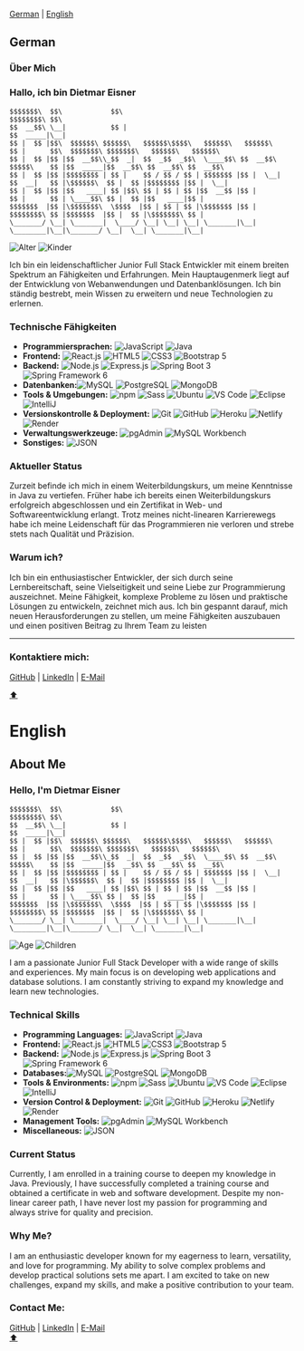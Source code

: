 [German](#German) | [English](#English)

## German

### Über Mich

### Hallo, ich bin Dietmar Eisner

```
$$$$$$$\  $$\            $$\                                             $$$$$$$$\ $$\                                         
$$  __$$\ \__|           $$ |                                            $$  _____|\__|                                        
$$ |  $$ |$$\  $$$$$$\ $$$$$$\   $$$$$$\$$$$\   $$$$$$\   $$$$$$\        $$ |      $$\  $$$$$$$\ $$$$$$$\   $$$$$$\   $$$$$$\  
$$ |  $$ |$$ |$$  __$$\\_$$  _|  $$  _$$  _$$\  \____$$\ $$  __$$\       $$$$$\    $$ |$$  _____|$$  __$$\ $$  __$$\ $$  __$$\ 
$$ |  $$ |$$ |$$$$$$$$ | $$ |    $$ / $$ / $$ | $$$$$$$ |$$ |  \__|      $$  __|   $$ |\$$$$$$\  $$ |  $$ |$$$$$$$$ |$$ |  \__|
$$ |  $$ |$$ |$$   ____| $$ |$$\ $$ | $$ | $$ |$$  __$$ |$$ |            $$ |      $$ | \____$$\ $$ |  $$ |$$   ____|$$ |      
$$$$$$$  |$$ |\$$$$$$$\  \$$$$  |$$ | $$ | $$ |\$$$$$$$ |$$ |            $$$$$$$$\ $$ |$$$$$$$  |$$ |  $$ |\$$$$$$$\ $$ |      
\_______/ \__| \_______|  \____/ \__| \__| \__| \_______|\__|            \________|\__|\_______/ \__|  \__| \_______|\__|     
```    

![Alter](https://img.shields.io/badge/Alter-36-brightgreen)
![Kinder](https://img.shields.io/badge/Kinder-3-blue)

Ich bin ein leidenschaftlicher Junior Full Stack Entwickler mit einem breiten Spektrum an Fähigkeiten und Erfahrungen. Mein Hauptaugenmerk liegt auf der Entwicklung von Webanwendungen und Datenbanklösungen. Ich bin ständig bestrebt, mein Wissen zu erweitern und neue Technologien zu erlernen.

### Technische Fähigkeiten

- **Programmiersprachen:** ![JavaScript](https://img.shields.io/badge/JavaScript-Advanced-blue) ![Java](https://img.shields.io/badge/Java-Advanced-blue)
- **Frontend:** ![React.js](https://img.shields.io/badge/React.js-Advanced-blue) ![HTML5](https://img.shields.io/badge/HTML5-Advanced-blue) ![CSS3](https://img.shields.io/badge/CSS3-Advanced-blue) ![Bootstrap 5](https://img.shields.io/badge/Bootstrap%205-Advanced-blue)
- **Backend:**  ![Node.js](https://img.shields.io/badge/Node.js-Advanced-blue) ![Express.js](https://img.shields.io/badge/Express.js-Advanced-blue) ![Spring Boot 3](https://img.shields.io/badge/Spring%20Boot%203-Advanced-blue) ![Spring Framework 6](https://img.shields.io/badge/Spring%20Framework%206-Advanced-blue)
- **Datenbanken:**![MySQL](https://img.shields.io/badge/MySQL-Advanced-blue) ![PostgreSQL](https://img.shields.io/badge/PostgreSQL-Advanced-blue) ![MongoDB](https://img.shields.io/badge/MongoDB-Advanced-blue)
- **Tools & Umgebungen:** ![npm](https://img.shields.io/badge/npm-Advanced-blue) ![Sass](https://img.shields.io/badge/Sass-Intermediate-yellow) ![Ubuntu](https://img.shields.io/badge/Ubuntu-Advanced-blue) ![VS Code](https://img.shields.io/badge/VS%20Code-Advanced-blue) ![Eclipse](https://img.shields.io/badge/Eclipse-Advanced-blue) ![IntelliJ](https://img.shields.io/badge/IntelliJ-Advanced-blue)
- **Versionskontrolle & Deployment:** ![Git](https://img.shields.io/badge/Git-Advanced-blue) ![GitHub](https://img.shields.io/badge/GitHub-Advanced-blue) ![Heroku](https://img.shields.io/badge/Heroku-Intermediate-yellow) ![Netlify](https://img.shields.io/badge/Netlify-Intermediate-yellow) ![Render](https://img.shields.io/badge/Render-Intermediate-yellow)
- **Verwaltungswerkzeuge:** ![pgAdmin](https://img.shields.io/badge/pgAdmin-Intermediate-yellow) ![MySQL Workbench](https://img.shields.io/badge/MySQL%20Workbench-Intermediate-yellow)
- **Sonstiges:** ![JSON](https://img.shields.io/badge/JSON-Expert-orange)

### Aktueller Status

Zurzeit befinde ich mich in einem Weiterbildungskurs, um meine Kenntnisse in Java zu vertiefen. Früher habe ich bereits einen Weiterbildungskurs erfolgreich abgeschlossen und ein Zertifikat in Web- und Softwareentwicklung erlangt. Trotz meines nicht-linearen Karrierewegs habe ich meine Leidenschaft für das Programmieren nie verloren und strebe stets nach Qualität und Präzision.

### Warum ich?

Ich bin ein enthusiastischer Entwickler, der sich durch seine Lernbereitschaft, seine Vielseitigkeit und seine Liebe zur Programmierung auszeichnet. Meine Fähigkeit, komplexe Probleme zu lösen und praktische Lösungen zu entwickeln, zeichnet mich aus. Ich bin gespannt darauf, mich neuen Herausforderungen zu stellen, um meine Fähigkeiten auszubauen und einen positiven Beitrag zu Ihrem Team zu leisten

---

### **Kontaktiere mich:**

[GitHub](https://github.com/Dima0687) |
[LinkedIn](https://www.linkedin.com/in/dietmar-eisner/) |
[E-Mail](mailto:dietmar@eisner-developer.com)                

[⬆️](#ueber-mich)

# English

## About Me

### Hello, I'm Dietmar Eisner

```
$$$$$$$\  $$\            $$\                                             $$$$$$$$\ $$\                                         
$$  __$$\ \__|           $$ |                                            $$  _____|\__|                                        
$$ |  $$ |$$\  $$$$$$\ $$$$$$\   $$$$$$\$$$$\   $$$$$$\   $$$$$$\        $$ |      $$\  $$$$$$$\ $$$$$$$\   $$$$$$\   $$$$$$\  
$$ |  $$ |$$ |$$  __$$\\_$$  _|  $$  _$$  _$$\  \____$$\ $$  __$$\       $$$$$\    $$ |$$  _____|$$  __$$\ $$  __$$\ $$  __$$\ 
$$ |  $$ |$$ |$$$$$$$$ | $$ |    $$ / $$ / $$ | $$$$$$$ |$$ |  \__|      $$  __|   $$ |\$$$$$$\  $$ |  $$ |$$$$$$$$ |$$ |  \__|
$$ |  $$ |$$ |$$   ____| $$ |$$\ $$ | $$ | $$ |$$  __$$ |$$ |            $$ |      $$ | \____$$\ $$ |  $$ |$$   ____|$$ |      
$$$$$$$  |$$ |\$$$$$$$\  \$$$$  |$$ | $$ | $$ |\$$$$$$$ |$$ |            $$$$$$$$\ $$ |$$$$$$$  |$$ |  $$ |\$$$$$$$\ $$ |      
\_______/ \__| \_______|  \____/ \__| \__| \__| \_______|\__|            \________|\__|\_______/ \__|  \__| \_______|\__|     
```

![Age](https://img.shields.io/badge/Age-36-brightgreen)
![Children](https://img.shields.io/badge/Children-3-blue)

I am a passionate Junior Full Stack Developer with a wide range of skills and experiences. My main focus is on developing web applications and database solutions. I am constantly striving to expand my knowledge and learn new technologies.

### Technical Skills

- **Programming Languages:** ![JavaScript](https://img.shields.io/badge/JavaScript-Advanced-blue) ![Java](https://img.shields.io/badge/Java-Advanced-blue)
- **Frontend:** ![React.js](https://img.shields.io/badge/React.js-Advanced-blue) ![HTML5](https://img.shields.io/badge/HTML5-Advanced-blue) ![CSS3](https://img.shields.io/badge/CSS3-Advanced-blue) ![Bootstrap 5](https://img.shields.io/badge/Bootstrap%205-Advanced-blue)
- **Backend:**  ![Node.js](https://img.shields.io/badge/Node.js-Advanced-blue) ![Express.js](https://img.shields.io/badge/Express.js-Advanced-blue) ![Spring Boot 3](https://img.shields.io/badge/Spring%20Boot%203-Advanced-blue) ![Spring Framework 6](https://img.shields.io/badge/Spring%20Framework%206-Advanced-blue)
- **Databases:**![MySQL](https://img.shields.io/badge/MySQL-Advanced-blue) ![PostgreSQL](https://img.shields.io/badge/PostgreSQL-Advanced-blue) ![MongoDB](https://img.shields.io/badge/MongoDB-Advanced-blue)
- **Tools & Environments:** ![npm](https://img.shields.io/badge/npm-Advanced-blue) ![Sass](https://img.shields.io/badge/Sass-Intermediate-yellow) ![Ubuntu](https://img.shields.io/badge/Ubuntu-Advanced-blue) ![VS Code](https://img.shields.io/badge/VS%20Code-Advanced-blue) ![Eclipse](https://img.shields.io/badge/Eclipse-Advanced-blue) ![IntelliJ](https://img.shields.io/badge/IntelliJ-Advanced-blue)
- **Version Control & Deployment:** ![Git](https://img.shields.io/badge/Git-Advanced-blue) ![GitHub](https://img.shields.io/badge/GitHub-Advanced-blue) ![Heroku](https://img.shields.io/badge/Heroku-Intermediate-yellow) ![Netlify](https://img.shields.io/badge/Netlify-Intermediate-yellow) ![Render](https://img.shields.io/badge/Render-Intermediate-yellow)
- **Management Tools:** ![pgAdmin](https://img.shields.io/badge/pgAdmin-Intermediate-yellow) ![MySQL Workbench](https://img.shields.io/badge/MySQL%20Workbench-Intermediate-yellow)
- **Miscellaneous:** ![JSON](https://img.shields.io/badge/JSON-Expert-orange)

### Current Status
Currently, I am enrolled in a training course to deepen my knowledge in Java. Previously, I have successfully completed a training course and obtained a certificate in web and software development. Despite my non-linear career path, I have never lost my passion for programming and always strive for quality and precision.

### Why Me?
I am an enthusiastic developer known for my eagerness to learn, versatility, and love for programming. My ability to solve complex problems and develop practical solutions sets me apart. I am excited to take on new challenges, expand my skills, and make a positive contribution to your team.

### **Contact Me:**

[GitHub](https://github.com/Dima0687) |
[LinkedIn](https://www.linkedin.com/in/dietmar-eisner/) |
[E-Mail](mailto:dietmar@eisner-developer.com)    
[⬆️](#ueber-mich)
